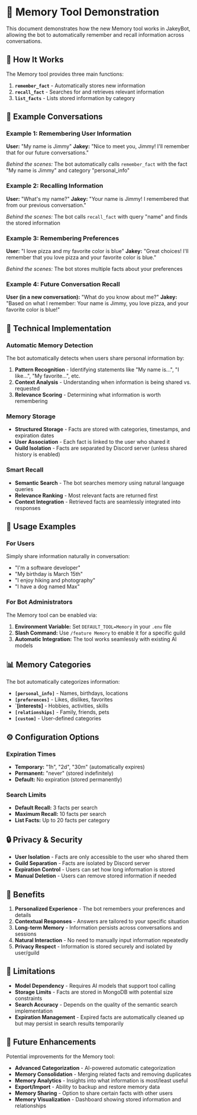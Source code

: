 # 🧠 Memory Tool Demonstration

This document demonstrates how the new Memory tool works in JakeyBot, allowing the bot to automatically remember and recall information across conversations.

## 🎯 How It Works

The Memory tool provides three main functions:

1. **`remember_fact`** - Automatically stores new information
2. **`recall_fact`** - Searches for and retrieves relevant information
3. **`list_facts`** - Lists stored information by category

## 📝 Example Conversations

### Example 1: Remembering User Information

**User:** "My name is Jimmy"
**Jakey:** "Nice to meet you, Jimmy! I'll remember that for our future conversations."

*Behind the scenes:* The bot automatically calls `remember_fact` with the fact "My name is Jimmy" and category "personal_info"

### Example 2: Recalling Information

**User:** "What's my name?"
**Jakey:** "Your name is Jimmy! I remembered that from our previous conversation."

*Behind the scenes:* The bot calls `recall_fact` with query "name" and finds the stored information

### Example 3: Remembering Preferences

**User:** "I love pizza and my favorite color is blue"
**Jakey:** "Great choices! I'll remember that you love pizza and your favorite color is blue."

*Behind the scenes:* The bot stores multiple facts about your preferences

### Example 4: Future Conversation Recall

**User (in a new conversation):** "What do you know about me?"
**Jakey:** "Based on what I remember: Your name is Jimmy, you love pizza, and your favorite color is blue!"

## 🔧 Technical Implementation

### Automatic Memory Detection

The bot automatically detects when users share personal information by:

1. **Pattern Recognition** - Identifying statements like "My name is...", "I like...", "My favorite...", etc.
2. **Context Analysis** - Understanding when information is being shared vs. requested
3. **Relevance Scoring** - Determining what information is worth remembering

### Memory Storage

- **Structured Storage** - Facts are stored with categories, timestamps, and expiration dates
- **User Association** - Each fact is linked to the user who shared it
- **Guild Isolation** - Facts are separated by Discord server (unless shared history is enabled)

### Smart Recall

- **Semantic Search** - The bot searches memory using natural language queries
- **Relevance Ranking** - Most relevant facts are returned first
- **Context Integration** - Retrieved facts are seamlessly integrated into responses

## 🚀 Usage Examples

### For Users

Simply share information naturally in conversation:

- "I'm a software developer"
- "My birthday is March 15th"
- "I enjoy hiking and photography"
- "I have a dog named Max"

### For Bot Administrators

The Memory tool can be enabled via:

1. **Environment Variable:** Set `DEFAULT_TOOL=Memory` in your `.env` file
2. **Slash Command:** Use `/feature Memory` to enable it for a specific guild
3. **Automatic Integration:** The tool works seamlessly with existing AI models

## 📊 Memory Categories

The bot automatically categorizes information:

- **`[personal_info]`** - Names, birthdays, locations
- **`[preferences]`** - Likes, dislikes, favorites
- **`[interests]** - Hobbies, activities, skills
- **`[relationships]`** - Family, friends, pets
- **`[custom]`** - User-defined categories

## ⚙️ Configuration Options

### Expiration Times

- **Temporary:** "1h", "2d", "30m" (automatically expires)
- **Permanent:** "never" (stored indefinitely)
- **Default:** No expiration (stored permanently)

### Search Limits

- **Default Recall:** 3 facts per search
- **Maximum Recall:** 10 facts per search
- **List Facts:** Up to 20 facts per category

## 🔒 Privacy & Security

- **User Isolation** - Facts are only accessible to the user who shared them
- **Guild Separation** - Facts are isolated by Discord server
- **Expiration Control** - Users can set how long information is stored
- **Manual Deletion** - Users can remove stored information if needed

## 🎉 Benefits

1. **Personalized Experience** - The bot remembers your preferences and details
2. **Contextual Responses** - Answers are tailored to your specific situation
3. **Long-term Memory** - Information persists across conversations and sessions
4. **Natural Interaction** - No need to manually input information repeatedly
5. **Privacy Respect** - Information is stored securely and isolated by user/guild

## 🚧 Limitations

- **Model Dependency** - Requires AI models that support tool calling
- **Storage Limits** - Facts are stored in MongoDB with potential size constraints
- **Search Accuracy** - Depends on the quality of the semantic search implementation
- **Expiration Management** - Expired facts are automatically cleaned up but may persist in search results temporarily

## 🔮 Future Enhancements

Potential improvements for the Memory tool:

- **Advanced Categorization** - AI-powered automatic categorization
- **Memory Consolidation** - Merging related facts and removing duplicates
- **Memory Analytics** - Insights into what information is most/least useful
- **Export/Import** - Ability to backup and restore memory data
- **Memory Sharing** - Option to share certain facts with other users
- **Memory Visualization** - Dashboard showing stored information and relationships
